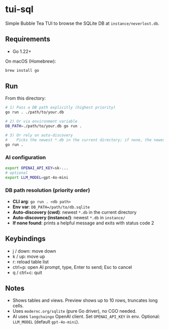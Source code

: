 # tui-sql

Simple Bubble Tea TUI to browse the SQLite DB at `instance/neverlost.db`.

## Requirements
- Go 1.22+

On macOS (Homebrew):

```sh
brew install go
```

## Run

From this directory:

```sh
# 1) Pass a DB path explicitly (highest priority)
go run . ./path/to/your.db

# 2) Or via environment variable
DB_PATH=./path/to/your.db go run .

# 3) Or rely on auto-discovery
#    Picks the newest *.db in the current directory; if none, the newest in ./instance/
go run .
```

### AI configuration

```sh
export OPENAI_API_KEY=sk-...
# optional
export LLM_MODEL=gpt-4o-mini
```

### DB path resolution (priority order)
- **CLI arg**: `go run . <db path>`
- **Env var**: `DB_PATH=/path/to/db.sqlite`
- **Auto-discovery (cwd)**: newest `*.db` in the current directory
- **Auto-discovery (instance/)**: newest `*.db` in `instance/`
- **If none found**: prints a helpful message and exits with status code 2

## Keybindings
- j / down: move down
- k / up: move up
- r: reload table list
- ctrl+p: open AI prompt, type, Enter to send; Esc to cancel
- q / ctrl+c: quit

## Notes
- Shows tables and views. Preview shows up to 10 rows, truncates long cells.
- Uses `modernc.org/sqlite` (pure Go driver), no CGO needed.
- AI uses `langchaingo` OpenAI client. Set `OPENAI_API_KEY` in env. Optional: `LLM_MODEL` (default `gpt-4o-mini`).

